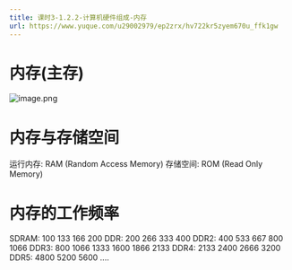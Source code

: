 ```yaml
---
title: 课时3-1.2.2-计算机硬件组成-内存
url: https://www.yuque.com/u29002979/ep2zrx/hv722kr5zyem670u_ffk1gw
---
```


<a name="YZNUX"></a>

# 内存(主存)

![image.png](../../../../assets/hv722kr5zyem670u_ffk1gw/1668214344172-27c6245e-383c-40eb-bf14-ae18688a9bc6.png) <a name="tiXBE"></a>

# 内存与存储空间

运行内存: RAM (Random Access Memory)
存储空间: ROM (Read Only Memory)

<a name="PfqND"></a>

# 内存的工作频率

SDRAM: 100 133 166 200
DDR: 200 266 333 400
DDR2: 400 533 667 800 1066
DDR3: 800 1066 1333 1600 1866 2133
DDR4: 2133 2400 2666 3200
DDR5: 4800 5200 5600
....
